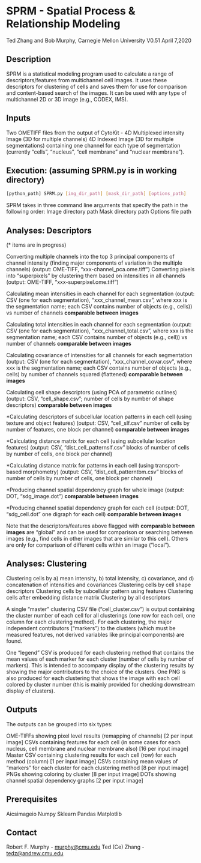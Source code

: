 # SPRM - Spatial Process & Relationship Modeling
Ted Zhang and Bob Murphy, Carnegie Mellon University
V0.51 April 7,2020

## Description
SPRM is a statistical modeling program used to calculate a range of descriptors/features from multichannel cell images.  It uses these descriptors for clustering of cells and saves them for use for comparison and content-based search of the images.  It can be used with any type of multichannel 2D or 3D image (e.g., CODEX, IMS).

## Inputs

Two OMETIFF files from the output of CytoKit -
4D Multiplexed intensity Image (3D for multiple channels)
4D Indexed Image (3D for multiple segmentations) containing one channel for each type of segmentation (currently “cells”, “nucleus”, “cell membrane” and “nuclear membrane”).

## Execution: (assuming SPRM.py is in working directory)
```bash
[python_path] SPRM.py [img_dir_path] [mask_dir_path] [options_path]
```

SPRM takes in three command line arguments that specify the path in the following order:
Image directory path
Mask directory path
Options file path

## Analyses: Descriptors

(* items are in progress)

Converting multiple channels into the top 3 principal components of channel intensity (finding major components of variation in the multiple channels) (output: OME-TIFF, “xxx-channel_pca.ome.tiff”)
Converting pixels into “superpixels” by clustering them based on intensities in all channels (output: OME-TIFF, “xxx-superpixel.ome.tiff”)

Calculating mean intensities in each channel for each segmentation (output: CSV (one for each segmentation),  “xxx_channel_mean.csv”, where xxx is the segmentation name; each CSV contains number of objects (e.g., cells)) vs number of channels **comparable between images**

Calculating total intensities in each channel for each segmentation (output: CSV (one for each segmentation), “xxx_channel_total.csv”, where xxx is the segmentation name; each CSV contains number of objects (e.g., cell)) vs number of channels **comparable between images**

Calculating covariance of intensities for all channels for each segmentation (output: CSV (one for each segmentation), “xxx_channel_covar.csv”, where xxx is the segmentation name; each CSV contains number of objects (e.g., cells) by number of channels squared (flattened) **comparable between images**

Calculating cell shape descriptors (using PCA of parametric outlines) (output: CSV, “cell_shape.csv”; number of cells by number of shape descriptors) **comparable between images**

*Calculating descriptors of subcellular location patterns in each cell (using texture and object features) (output: CSV, “cell_slf.csv” number of cells by number of features, one block per channel) **comparable between images**

*Calculating distance matrix for each cell (using subcellular location features) (output: CSV, “dist_cell_patternslf.csv” blocks of number of cells by number of cells, one block per channel)

*Calculating distance matrix for patterns in each cell (using transport-based morphometry) (output: CSV, ”dist_cell_patterntbm.csv” blocks of number of cells by number of cells, one block per channel)

*Producing channel spatial dependency graph for whole image (output: DOT, “sdg_image.dot”) **comparable between images**

*Producing channel spatial dependency graph for each cell (output: DOT, “sdg_cell.dot” one digraph for each cell) **comparable between images**

Note that the descriptors/features above flagged with **comparable between images** are “global” and can be used for comparison or searching between images (e.g., find cells in other images that are similar to this cell).  Others are only for comparison of different cells within an image (“local”).

## Analyses: Clustering

Clustering cells by a) mean intensity, b) total intensity, c) covariance, and d) concatenation of intensities and covariances
Clustering cells by cell shape descriptors
Clustering cells by subcellular pattern using features
Clustering cells after embedding distance matrix
Clustering by all descriptors

A single “master” clustering CSV file (“cell_cluster.csv”) is output containing the cluster number of each cell for all clusterings (one row for each cell, one column for each clustering method). For each clustering, the major independent contributors (“markers”) to the clusters (which must be measured features, not derived variables like principal components) are found.  

One “legend” CSV is produced for each clustering method that contains the mean values of each marker for each cluster (number of cells by number of markers).  This is intended to accompany display of the clustering results by showing the major contributors to the choice of the clusters.  One PNG is also produced for each clustering that shows the image with each cell colored by cluster number (this is mainly provided for checking downstream display of clusters).

## Outputs

The outputs can be grouped into six types:

OME-TIFFs showing pixel level results (remapping of channels) [2 per input image]
CSVs containing features for each cell (in some cases for each nucleus, cell membrane and nuclear membrane also) [16 per input image]
Master CSV containing clustering results for each cell (row) for each method (column) [1 per input image]
CSVs containing mean values of “markers” for each cluster for each clustering method [8 per input image]
PNGs showing coloring by cluster [8 per input image]
DOTs showing channel spatial dependency graphs [2 per input image]

## Prerequisites

Aicsimageio
Numpy
Sklearn
Pandas
Matplotlib

## Contact

Robert F. Murphy - murphy@cmu.edu
Ted (Ce) Zhang - tedz@andrew.cmu.edu
